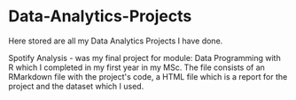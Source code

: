 # Data-Analytics-Projects
Here stored are all my Data Analytics Projects I have done.

Spotify Analysis - was my final project for module: Data Programming with R which I completed in my first year in my MSc. The file consists of an RMarkdown file with the project's code, a HTML file which is a report for the project and the dataset which I used.
